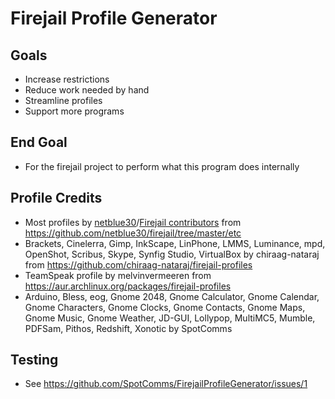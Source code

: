 Firejail Profile Generator
==========

Goals
------
- Increase restrictions
- Reduce work needed by hand
- Streamline profiles
- Support more programs

End Goal
--------
- For the firejail project to perform what this program does internally

Profile Credits
-------
- Most profiles by [netblue30](https://github.com/netblue30/)/[Firejail contributors](https://github.com/netblue30/firejail/graphs/contributors) from https://github.com/netblue30/firejail/tree/master/etc
- Brackets, Cinelerra, Gimp, InkScape, LinPhone, LMMS, Luminance, mpd, OpenShot, Scribus, Skype, Synfig Studio, VirtualBox by chiraag-nataraj from https://github.com/chiraag-nataraj/firejail-profiles
- TeamSpeak profile by melvinvermeeren from https://aur.archlinux.org/packages/firejail-profiles
- Arduino, Bless, eog, Gnome 2048, Gnome Calculator, Gnome Calendar, Gnome Characters, Gnome Clocks, Gnome Contacts, Gnome Maps, Gnome Music, Gnome Weather, JD-GUI, Lollypop, MultiMC5, Mumble, PDFSam, Pithos, Redshift, Xonotic by SpotComms

Testing
-------
- See https://github.com/SpotComms/FirejailProfileGenerator/issues/1

